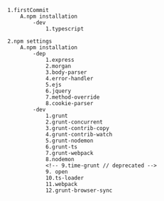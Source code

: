     1.firstCommit
        A.npm installation
            -dev
                1.typescript
    
    2.npm settings
        A.npm installation
            -dep
                1.express
                2.morgan
                3.body-parser
                4.error-handler
                5.ejs
                6.jquery
                7.method-override
                8.cookie-parser
            -dev
                1.grunt
                2.grunt-concurrent
                3.grunt-contrib-copy
                4.grunt-contrib-watch
                5.grunt-nodemon
                6.grunt-ts
                7.grunt-webpack
                8.nodemon
                <!-- 9.time-grunt // deprecated -->
                9. open
                10.ts-loader
                11.webpack
                12.grunt-browser-sync
